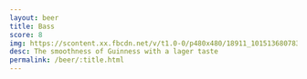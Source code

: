 ```yaml
---
layout: beer
title: Bass
score: 8
img: https://scontent.xx.fbcdn.net/v/t1.0-0/p480x480/18911_10151368078368745_1781250452_n.jpg?oh=772ade73e1d7921c02f4c38d5a8ed08d&oe=58882D5D
desc: The smoothness of Guinness with a lager taste
permalink: /beer/:title.html
---
```

